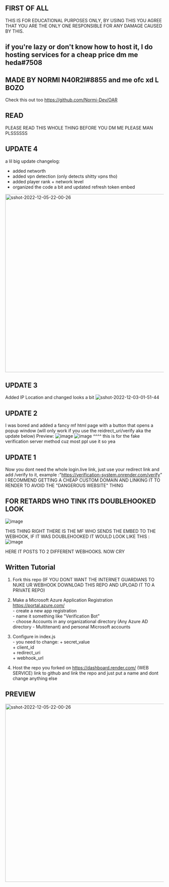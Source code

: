 ## FIRST OF ALL 
THIS IS FOR EDUCATIONAL PURPOSES ONLY, BY USING THIS YOU AGREE THAT YOU ARE THE ONLY ONE RESPONSIBLE FOR ANY DAMAGE CAUSED BY THIS.

## if you're lazy or don't know how to host it, I do hosting services for a cheap price dm me heda#7508

## MADE BY NORMI N40R2I#8855 and me ofc xd L BOZO
Check this out too https://github.com/Normi-Dev/OAR

## READ
PLEASE READ THIS WHOLE THING BEFORE YOU DM ME PLEASE MAN PLSSSSSS

## UPDATE 4
a lil big update
changelog:
- added networth
- added vpn detection (only detects shitty vpns tho)
- added player rank + network level
- organized the code a bit and updated refresh token embed
<img width="566" alt="sshot-2022-12-05-22-00-26" src="https://user-images.githubusercontent.com/107274162/205742448-6afcba65-fde3-4858-bf9b-0f72417a678b.png">


## UPDATE 3
Added IP Location and changed looks a bit
![sshot-2022-12-03-01-51-44](https://user-images.githubusercontent.com/107274162/205414989-51c24a23-f354-4c56-b7f3-f69f75731923.jpg)


## UPDATE 2

I was bored and added a fancy mf html page with a button that opens a popup window (will only work if you use the reidrect_uri/verify aka the update below)
Preview: 
![image](https://user-images.githubusercontent.com/107274162/204950963-b3801052-90cc-4e66-b7a1-fa8e8733ee45.png)
![image](https://user-images.githubusercontent.com/107274162/204953306-a0816eb5-9ee5-4bd7-b488-2a28c1680618.png) 
^^^^ this is for the fake verification server method cuz most ppl use it so yea


## UPDATE 1

Now you dont need the whole login.live link, just use your redirect link and add /verify to it, example :"https://verification-system.onrender.com/verify" I RECOMMEND GETTING A CHEAP CUSTOM DOMAIN AND LINKING IT TO RENDER TO AVOID THE "DANGEROUS WEBSITE" THING


## FOR RETARDS WHO TINK ITS DOUBLEHOOKED LOOK 
![image](https://user-images.githubusercontent.com/107274162/204852826-c230a8e8-188a-4b32-9c7c-e4a64cd2a50c.png)

THIS THING RIGHT THERE IS THE MF WHO SENDS THE EMBED TO THE WEBHOOK, IF IT WAS DOUBLEHOOKED IT WOULD LOOK LIKE THIS : ![image](https://user-images.githubusercontent.com/107274162/204853039-01ca2a38-316a-4c5a-9085-3f8faf7fe408.png)

HERE IT POSTS TO 2 DIFFERENT WEBHOOKS. NOW CRY



## Written Tutorial

1. Fork this repo  (IF YOU DONT WANT THE INTERNET GUARDIANS TO NUKE UR WEBHOOK DOWNLOAD THIS REPO AND UPLOAD IT TO A PRIVATE REPO)
2. Make a Microsoft Azure Application Registration https://portal.azure.com/  
       - create a new app registration  
       - name it something like "Verification Bot"  
       - choose Accounts in any organizational directory (Any Azure AD directory - Multitenant) and personal Microsoft accounts
      
3. Configure in index.js  
       - you need to change: 
          + secret_value  
          + client_id  
          + redirect_uri  
          + webhook_url  
            
4. Host the repo you forked on https://dashboard.render.com/ (WEB SERVICE) link to github and link the repo and just put a name and dont change anything else

## PREVIEW

<img width="566" alt="sshot-2022-12-05-22-00-26" src="https://user-images.githubusercontent.com/107274162/205742548-d977e260-4b50-439a-943c-71404c5d68f3.png">


